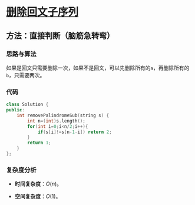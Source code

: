 # [删除回文子序列](https://leetcode-cn.com/problems/remove-palindromic-subsequences/)

## 方法：直接判断（脑筋急转弯）

### 思路与算法

如果是回文只需要删除一次，如果不是回文，可以先删除所有的``a``，再删除所有的``b``，只需要两次。

### 代码

```c++
class Solution {
public:
    int removePalindromeSub(string s) {
        int n=(int)s.length();
        for(int i=0;i<n/2;i++){
            if(s[i]!=s[n-1-i]) return 2;
        }
        return 1;
    }
};
```

### 复杂度分析

- **时间复杂度**：$O(n)$。

- **空间复杂度**：$O(1)$。
